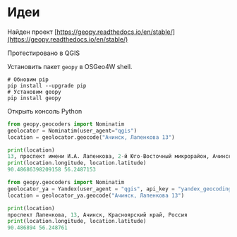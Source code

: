 # Идеи

Найден проект [https://geopy.readthedocs.io/en/stable/](https://geopy.readthedocs.io/en/stable/)

Протестировано в QGIS

Установить пакет `geopy` в OSGeo4W shell.

```shell
# Обновим pip
pip install --upgrade pip
# Установим geopy
pip install geopy
```

Открыть консоль Python

```python
from geopy.geocoders import Nominatim
geolocator = Nominatim(user_agent="qgis")
location = geolocator.geocode("Ачинск, Лапенкова 13")

print(location)
13, проспект имени И.А. Лапенкова, 2-й Юго-Восточный микрорайон, Ачинск, городской округ Ачинск, Красноярский край, Сибирский федеральный округ, 662161, Россия
print(location.longitude, location.latitude)
90.48686398209158 56.2487153
```

```python
from geopy.geocoders import Nominatim
geolocator_ya = Yandex(user_agent = "qgis", api_key = "yandex_geocoding:api_key")
location = geolocator_ya.geocode("Ачинск, Лапенкова 13")

print(location)
проспект Лапенкова, 13, Ачинск, Красноярский край, Россия
print(location.longitude, location.latitude)
90.486894 56.248761
```
